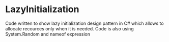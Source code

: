 # LazyInitialization
Code written to show lazy initialization design pattern in C# which allows to allocate recources only when it is needed. Code is also using System.Random and nameof expression

